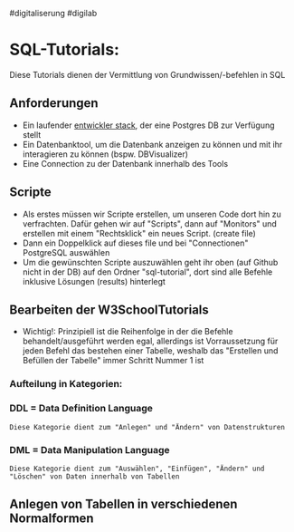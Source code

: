 #digitaliserung
#digilab
# SQL-Tutorials:
Diese Tutorials dienen der Vermittlung von Grundwissen/-befehlen in SQL  

## Anforderungen 

* Ein laufender [entwickler stack](deploy/entwicklerStack.yml), der eine Postgres DB zur Verfügung stellt
* Ein Datenbanktool, um die Datenbank anzeigen zu können und mit ihr interagieren zu können (bspw. DBVisualizer)
* Eine Connection zu der Datenbank innerhalb des Tools

## Scripte

* Als erstes müssen wir Scripte erstellen, um unseren Code dort hin zu verfrachten. Dafür gehen wir auf "Scripts", dann auf "Monitors" und erstellen mit einem "Rechtsklick" ein neues Script. (create file)
* Dann ein Doppelklick auf dieses file und bei "Connectionen" PostgreSQL auswählen
* Um die gewünschten Scripte auszuwählen geht ihr oben (auf Github nicht in der DB) auf den Ordner "sql-tutorial", dort sind alle Befehle inklusive Lösungen (results) hinterlegt

## Bearbeiten der W3SchoolTutorials

* Wichtig!: Prinzipiell ist die Reihenfolge in der die Befehle behandelt/ausgeführt werden egal, allerdings ist Vorraussetzung für jeden Befehl das bestehen einer Tabelle, weshalb das "Erstellen und Befüllen der Tabelle" immer Schritt Nummer 1 ist

### Aufteilung in Kategorien:
### DDL = Data Definition Language
    Diese Kategorie dient zum "Anlegen" und "Ändern" von Datenstrukturen

### DML = Data Manipulation Language
    Diese Kategorie dient zum "Auswählen", "Einfügen", "Ändern" und "Löschen" von Daten innerhalb von Tabellen

## Anlegen von Tabellen in verschiedenen Normalformen





  
    
